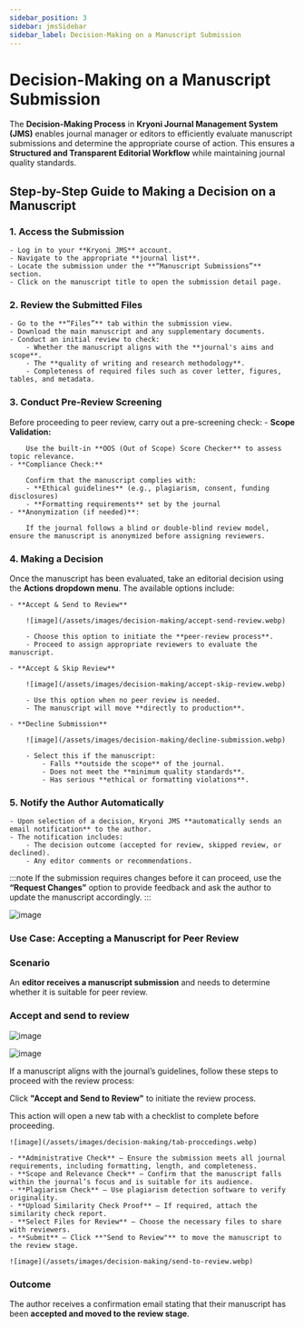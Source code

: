 ```yaml
---
sidebar_position: 3
sidebar: jmsSidebar
sidebar_label: Decision-Making on a Manuscript Submission
---
```


# Decision-Making on a Manuscript Submission

The **Decision-Making Process** in **Kryoni Journal Management System (JMS)** enables journal manager or editors to efficiently evaluate manuscript submissions and determine the appropriate course of action. This ensures a **Structured and Transparent Editorial Workflow** while maintaining journal quality standards.

## Step-by-Step Guide to Making a Decision on a Manuscript

### 1. Access the Submission

    - Log in to your **Kryoni JMS** account.
    - Navigate to the appropriate **journal list**.
    - Locate the submission under the **“Manuscript Submissions”** section.
    - Click on the manuscript title to open the submission detail page.

### 2. Review the Submitted Files

    - Go to the **“Files”** tab within the submission view.
    - Download the main manuscript and any supplementary documents.
    - Conduct an initial review to check:
        - Whether the manuscript aligns with the **journal's aims and scope**.
        - The **quality of writing and research methodology**.
        - Completeness of required files such as cover letter, figures, tables, and metadata.

### 3. Conduct Pre-Review Screening

Before proceeding to peer review, carry out a pre-screening check:
    - **Scope Validation:**

        Use the built-in **OOS (Out of Scope) Score Checker** to assess topic relevance.
    - **Compliance Check:**

        Confirm that the manuscript complies with:
        - **Ethical guidelines** (e.g., plagiarism, consent, funding disclosures)
        - **Formatting requirements** set by the journal
    - **Anonymization (if needed)**:

        If the journal follows a blind or double-blind review model, ensure the manuscript is anonymized before assigning reviewers.

### 4. Making a Decision

Once the manuscript has been evaluated, take an editorial decision using the **Actions dropdown menu**. The available options include:

    - **Accept & Send to Review**

        ![image](/assets/images/decision-making/accept-send-review.webp)

        - Choose this option to initiate the **peer-review process**.
        - Proceed to assign appropriate reviewers to evaluate the manuscript.

    - **Accept & Skip Review**

        ![image](/assets/images/decision-making/accept-skip-review.webp)

        - Use this option when no peer review is needed.
        - The manuscript will move **directly to production**.

    - **Decline Submission**

        ![image](/assets/images/decision-making/decline-submission.webp)

        - Select this if the manuscript:
            - Falls **outside the scope** of the journal.
            - Does not meet the **minimum quality standards**.
            - Has serious **ethical or formatting violations**.

### 5. Notify the Author Automatically

    - Upon selection of a decision, Kryoni JMS **automatically sends an email notification** to the author.
    - The notification includes:
        - The decision outcome (accepted for review, skipped review, or declined).
        - Any editor comments or recommendations.

:::note
If the submission requires changes before it can proceed, use the **“Request Changes”** option to provide feedback and ask the author to update the manuscript accordingly.
:::

![image](/assets/images/decision-making/notify-author.webp)

### Use Case: Accepting a Manuscript for Peer Review

### Scenario

An **editor receives a manuscript submission** and needs to determine whether it is suitable for peer review.

### Accept and send to review

![image](/assets/images/decision-making/scenario-accept.webp)

![image](/assets/images/decision-making/tab-checklist.webp)

If a manuscript aligns with the journal’s guidelines, follow these steps to proceed with the review process:

Click **"Accept and Send to Review"** to initiate the review process.

This action will open a new tab with a checklist to complete before proceeding.

    ![image](/assets/images/decision-making/tab-proccedings.webp)

    - **Administrative Check** – Ensure the submission meets all journal requirements, including formatting, length, and completeness.
    - **Scope and Relevance Check** – Confirm that the manuscript falls within the journal’s focus and is suitable for its audience.
    - **Plagiarism Check** – Use plagiarism detection software to verify originality.
    - **Upload Similarity Check Proof** – If required, attach the similarity check report.
    - **Select Files for Review** – Choose the necessary files to share with reviewers.
    - **Submit** – Click **"Send to Review"** to move the manuscript to the review stage.

    ![image](/assets/images/decision-making/send-to-review.webp)

### Outcome

The author receives a confirmation email stating that their manuscript has been **accepted and moved to the review stage**.
